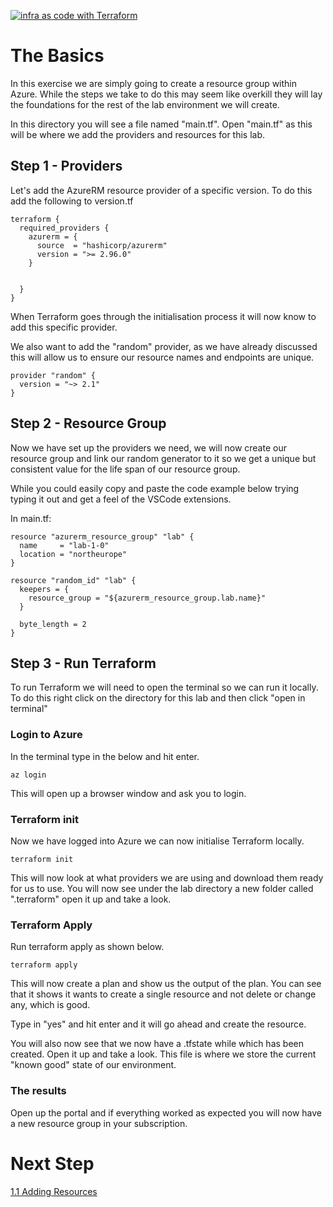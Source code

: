 [![infra as code with Terraform](/docs/images/banner.png)](/README.md)

# The Basics

In this exercise we are simply going to create a resource group within Azure. While the steps we take to do this may seem like overkill they will lay the foundations for the rest of the lab environment we will create.

In this directory you will see a file named "main.tf".  Open "main.tf" as this will be where we add the providers and resources for this lab.

## Step 1 - Providers

Let's add the AzureRM resource provider of a specific version. To do this add the following to version.tf

```
terraform {
  required_providers {
    azurerm = {
      source  = "hashicorp/azurerm"
      version = ">= 2.96.0"
    }

    
  }
}
```

When Terraform goes through the initialisation process it will now know to add this specific provider.

We also want to add the "random" provider, as we have already discussed this will allow us to ensure our resource names and endpoints are unique.

```
provider "random" {
  version = "~> 2.1"
}
```

## Step 2 - Resource Group

Now we have set up the providers we need, we will now create our resource group and link our random generator to it so we get a unique but consistent
value for the life span of our resource group.

While you could easily copy and paste the code example below trying typing it out and get a feel of the VSCode extensions.

In main.tf:

```
resource "azurerm_resource_group" "lab" {
  name     = "lab-1-0"
  location = "northeurope"
}

resource "random_id" "lab" {
  keepers = {
    resource_group = "${azurerm_resource_group.lab.name}"
  }

  byte_length = 2
}
```

## Step 3 - Run Terraform

To run Terraform we will need to open the terminal so we can run it locally. To do this right click on the directory for this lab and then click "open in terminal"

### Login to Azure

In the terminal type in the below and hit enter.

```
az login
```

This will open up a browser window and ask you to login.

### Terraform init

Now we have logged into Azure we can now initialise Terraform locally.

```
terraform init
```

This will now look at what providers we are using and download them ready for us to use. You will now see under the lab directory a new folder called ".terraform" open it up and take a look.

### Terraform Apply

Run terraform apply as shown below.

```
terraform apply
```

This will now create a plan and show us the output of the plan. You can see that it shows it wants to create a single resource and not delete or change any, which is good. 

Type in "yes" and hit enter and it will go ahead and create the resource.

You will also now see that we now have a .tfstate while which has been created. Open it up and take a look. This file is where we store the current "known good" state of our environment.

### The results

Open up the portal and if everything worked as expected you will now have a new resource group in your subscription.

# Next Step
[1.1 Adding Resources](../1.1)

